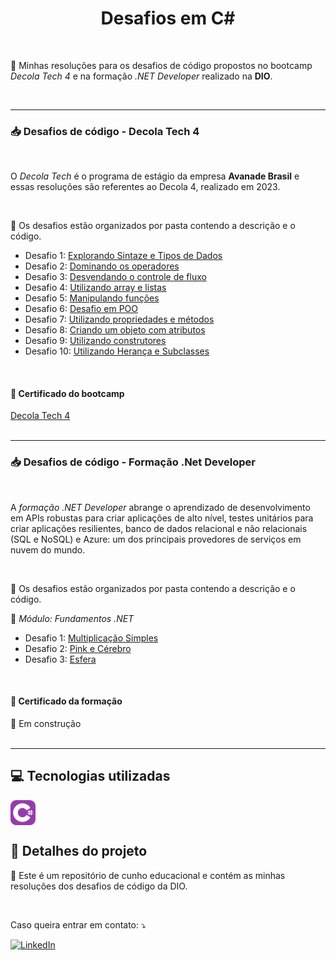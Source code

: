 <div align="center">
  
# Desafios em C#
</div>
<br>

📌 Minhas resoluções para os desafios de código propostos no bootcamp *Decola Tech 4* e na formação *.NET Developer* realizado na **DIO**.

<br>

----  
  ### 📥 Desafios de código - Decola Tech 4
<br>

O *Decola Tech* é o programa de estágio da empresa **Avanade Brasil** e essas resoluções são referentes ao Decola 4, realizado em 2023. 

<br>

📂 Os desafios estão organizados por pasta contendo a descrição e o código.

* Desafio 1: [Explorando Sintaze e Tipos de Dados](https://github.com/adrianycmc/Desafios-De-Codigo-DecolaTech/tree/main/Explorando%20sintaxe%20e%20tipos%20de%20dados)
* Desafio 2: [Dominando os operadores](https://github.com/adrianycmc/Desafios-De-Codigo-DecolaTech/tree/main/Dominando%20os%20operadores)
* Desafio 3: [Desvendando o controle de fluxo](https://github.com/adrianycmc/Desafios-De-Codigo-DecolaTech/tree/main/Desvendando%20o%20controle%20de%20fluxo)
* Desafio 4: [Utilizando array e listas](https://github.com/adrianycmc/Desafios-De-Codigo-DecolaTech/tree/main/Utilizando%20arrays%20e%20listas)
* Desafio 5: [Manipulando funções](https://github.com/adrianycmc/Desafios-De-Codigo-DecolaTech/tree/main/Manipulando%20fun%C3%A7%C3%B5es)
* Desafio 6: [Desafio em POO](https://github.com/adrianycmc/Desafios-De-Codigo-DecolaTech/tree/main/Desafio%20em%20POO)
* Desafio 7: [Utilizando propriedades e métodos](https://github.com/adrianycmc/Desafios-De-Codigo-DecolaTech/tree/main/Utilizando%20propriedades%20e%20m%C3%A9todos)
* Desafio 8: [Criando um objeto com atributos](https://github.com/adrianycmc/Desafios-De-Codigo-DecolaTech/tree/main/Criando%20um%20objeto%20com%20atributos)
* Desafio 9: [Utilizando construtores](https://github.com/adrianycmc/Desafios-De-Codigo-DecolaTech/tree/main/Utilizando%20construtores)
* Desafio 10: [Utilizando Herança e Subclasses](https://github.com/adrianycmc/Desafios-De-Codigo-DecolaTech/tree/main/Utilizando%20Heran%C3%A7a%20e%20Subclasses)

<br>

#### 📜 Certificado do bootcamp
[Decola Tech 4](https://www.dio.me/certificate/985FA716/share)
<br>
<br>

----  
  
### 📥 Desafios de código - Formação .Net Developer

<br>

A *formação .NET Developer* abrange o aprendizado de desenvolvimento em APIs robustas para criar aplicações de alto nível, testes unitários para criar aplicações resilientes, banco de dados relacional e não relacionais (SQL e NoSQL) e Azure: um dos principais provedores de serviços em nuvem do mundo.

<br>

📂 Os desafios estão organizados por pasta contendo a descrição e o código.

💾 *Módulo: Fundamentos .NET*

* Desafio 1: [Multiplicação Simples](https://github.com/adrianycmc/Desafios-De-Codigo-DecolaTech4/tree/main/Multiplica%C3%A7%C3%A3o%20Simples)
* Desafio 2: [Pink e Cérebro](https://github.com/adrianycmc/Desafios-De-Codigo-CSharp/tree/main/Pink%20e%20C%C3%A9rebro)
* Desafio 3: [Esfera](https://github.com/adrianycmc/Desafios-De-Codigo-CSharp/tree/main/Esfera)

<br>

#### 📜 Certificado da formação
🚧 Em construção 
<br>
<br>

----  

## 💻 Tecnologias utilizadas
<img align="center" src="https://raw.githubusercontent.com/tandpfun/skill-icons/de91fca307a83d75fc5b1f6ce24540454acead41/icons/CS.svg" height="40" width="40"> 

<br>

## 🔎 Detalhes do projeto

📌 Este é um repositório de cunho educacional e contém as minhas resoluções dos desafios de código da DIO.

<br>



<p align="left">
  Caso queira entrar em contato: ⤵️
</p>

<p align="left">

  
[![LinkedIn](https://img.shields.io/badge/LinkedIn-0077B5?style=for-the-badge&logo=linkedin&logoColor=white)](https://www.linkedin.com/in/adrianycmc/)
</p>
